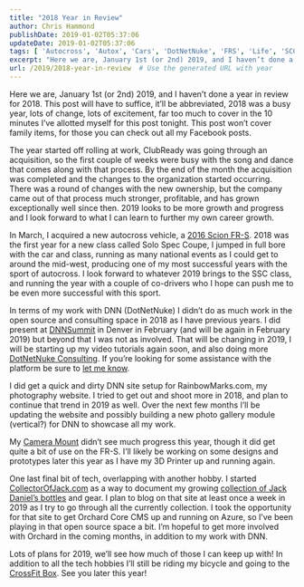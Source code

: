 ```yaml
---
title: "2018 Year in Review"
author: Chris Hammond
publishDate: 2019-01-02T05:37:06
updateDate: 2019-01-02T05:37:06
tags: [ 'Autocross', 'Autox', 'Cars', 'DotNetNuke', 'FRS', 'Life', 'SCCA', 'Scion', 'Scion FRS', 'SpecFRS' ]
excerpt: "Here we are, January 1st (or 2nd) 2019, and I haven’t done a year in review for 2018. This post will have to suffice, it’ll be abbreviated, 2018 was a busy year, lots of change, lots of excitement, far too much to cover in the 10 minutes I’ve allotted myself for this post tonight. This post won’t cover family items, for those you can check out all my Facebook posts."
url: /2019/2018-year-in-review  # Use the generated URL with year
---
```

<p>Here we are, January 1st (or 2nd) 2019, and I haven’t done a year in review for 2018. This post will have to suffice, it’ll be abbreviated, 2018 was a busy year, lots of change, lots of excitement, far too much to cover in the 10 minutes I’ve allotted myself for this post tonight. This post won’t cover family items, for those you can check out all my Facebook posts.</p><p>The year started off rolling at work, ClubReady was going through an acquisition, so the first couple of weeks were busy with the song and dance that comes along with that process. By the end of the month the acquisition was completed and the changes to the organization started occurring. There was a round of changes with the new ownership, but the company came out of that process much stronger, profitable, and has grown exceptionally well since then. 2019 looks to be more growth and progress and I look forward to what I can learn to further my own career growth.</p><p>In March, I acquired a new autocross vehicle, a <a href="https://www.specfrs.com/" target="_blank">2016 Scion FR-S</a>. 2018 was the first year for a new class called Solo Spec Coupe, I jumped in full bore with the car and class, running as many national events as I could get to around the mid-west, producing one of my most successful years with the sport of autocross. I look forward to whatever 2019 brings to the SSC class, and running the year with a couple of co-drivers who I hope can push me to be even more successful with this sport.</p><p>In terms of my work with DNN (DotNetNuke) I didn’t do as much work in the open source and consulting space in 2018 as I have previous years. I did present at <a href="https://www.dnnsummit.org" target="_blank">DNNSummit</a> in Denver in February (and will be again in February 2019) but beyond that I was not as involved. That will be changing in 2019, I will be starting up my video tutorials again soon, and also doing more <a href="https://www.christoc.com/DotNetNuke/Consulting" target="_blank">DotNetNuke Consulting</a>. If you’re looking for some assistance with the platform be sure to <a href="https://www.christoc.com/Contact" target="_blank">let me know</a>.</p><p>I did get a quick and dirty DNN site setup for RainbowMarks.com, my photography website. I tried to get out and shoot more in 2018, and plan to continue that trend in 2019 as well. Over the next few months I’ll be updating the website and possibly building a new photo gallery module (vertical?) for DNN to showcase all my work.</p><p>My <a href="https://www.christoc.com/Products/CameraMounts" target="_blank">Camera Mount</a> didn’t see much progress this year, though it did get quite a bit of use on the FR-S. I’ll likely be working on some designs and prototypes later this year as I have my 3D Printer up and running again.</p><p>One last final bit of tech, overlapping with another hobby. I started <a href="https://CollectorOfJack.com" target="_blank">CollectorOfJack.com</a> as a way to document my growing <a href="https://CollectorOfJack.com" target="_blank">collection of Jack Daniel’s bottles</a> and gear. I plan to blog on that site at least once a week in 2019 as I try to go through all the currently collection. I took the opportunity for that site to get Orchard Core CMS up and running on Azure, so I’ve been playing in that open source space a bit. I’m hopeful to get more involved with Orchard in the coming months, in addition to my work with DNN.</p><p>Lots of plans for 2019, we’ll see how much of those I can keep up with! In addition to all the tech hobbies I’ll still be riding my bicycle and going to the <a href="https://www.crossfitwildwood.com/" target="_blank">CrossFit Box</a>. See you later this year! </p>
